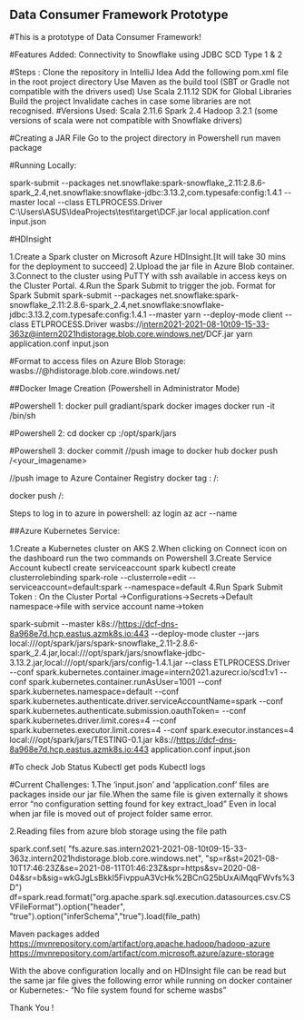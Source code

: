 ## Data Consumer Framework Prototype
#This is a prototype of Data Consumer Framework!

#Features Added:
Connectivity to Snowflake using JDBC
SCD Type 1 & 2

#Steps :
Clone the repository  in IntelliJ Idea
Add the following pom.xml file in the root project directory
Use Maven as the build tool (SBT or Gradle not compatible with the drivers used)
Use Scala 2.11.12 SDK for Global Libraries
Build the project
Invalidate caches in case some libraries are not recognised.
#Versions Used:
Scala 2.11.6
Spark 2.4
Hadoop 3.2.1
(some versions of scala were not compatible with Snowflake drivers)

#Creating a JAR File
Go to the project directory in Powershell run maven package

#Running Locally:

spark-submit --packages net.snowflake:spark-snowflake_2.11:2.8.6-spark_2.4,net.snowflake:snowflake-jdbc:3.13.2,com.typesafe:config:1.4.1  --master local --class ETLPROCESS.Driver C:\Users\ASUS\IdeaProjects\test\target\DCF.jar  local  application.conf  input.json

#HDInsight

1.Create a Spark cluster on Microsoft Azure HDInsight.[It will take 30 mins for the deployment to succeed]
2.Upload the jar file in Azure Blob container.
3.Connect to the cluster using PuTTY with ssh available in access keys on the Cluster Portal.
4.Run the Spark Submit to trigger the job.
Format for Spark Submit 
spark-submit --packages net.snowflake:spark-snowflake_2.11:2.8.6-spark_2.4,net.snowflake:snowflake-jdbc:3.13.2,com.typesafe:config:1.4.1  --master yarn --deploy-mode client --class ETLPROCESS.Driver  wasbs://intern2021-2021-08-10t09-15-33-363z@intern2021hdistorage.blob.core.windows.net/DCF.jar yarn application.conf input.json 

#Format to access files on Azure Blob Storage:
wasbs://<storage container name>@<storage account name>hdistorage.blob.core.windows.net/<filepath>


##Docker Image Creation
(Powershell in Administrator Mode)

#Powershell 1:
docker pull gradiant/spark
docker images 
docker run -it <container id for the spark image>/bin/sh

#Powershell 2:
cd <path to jar file>
docker cp <jar file name> <containerid>:/opt/spark/jars

#Powershell 3:
docker commit <containerid> <imagename>
//push image to docker hub
docker push <imagename> <dockerhub-username>/<your_imagename>

//push image to Azure Container Registry
docker tag <your imagename>:<versiontag> <container registry url>/<your imagename>:<tag>

docker push <container registry url>/<imagename>:<tag>


Steps to log in to azure in powershell:
az login
az acr --name <container registry name>

##Azure Kubernetes Service:

1.Create a Kubernetes cluster on AKS
2.When clicking on Connect icon on the dashboard run the two commands on Powershell
3.Create Service Account
kubectl create serviceaccount spark
kubectl create clusterrolebinding spark-role --clusterrole=edit --serviceaccount=default:spark --namespace=default
4.Run Spark Submit
Token : On the Cluster Portal ->Configurations->Secrets->Default namespace->file with service account name->token

spark-submit --master  k8s://https://dcf-dns-8a968e7d.hcp.eastus.azmk8s.io:443 --deploy-mode cluster --jars local:///opt/spark/jars/spark-snowflake_2.11-2.8.6-spark_2.4.jar,local:///opt/spark/jars/snowflake-jdbc-3.13.2.jar,local:///opt/spark/jars/config-1.4.1.jar  --class ETLPROCESS.Driver --conf spark.kubernetes.container.image=intern2021.azurecr.io/scd1:v1 --conf spark.kubernetes.container.runAsUser=1001 --conf spark.kubernetes.namespace=default --conf spark.kubernetes.authenticate.driver.serviceAccountName=spark --conf spark.kubernetes.authenticate.submission.oauthToken=<token>   --conf spark.kubernetes.driver.limit.cores=4 --conf spark.kubernetes.executor.limit.cores=4 --conf spark.executor.instances=4   local:///opt/spark/jars/TESTING-0.1.jar  k8s://https://dcf-dns-8a968e7d.hcp.eastus.azmk8s.io:443  application.conf input.json

#To check Job Status
Kubectl get pods
Kubectl logs <driver pod>

#Current Challenges:
1.The ‘input.json’ and ‘application.conf’ files are packages inside our jar file.When the same file is given externally it shows error “no configuration setting found for key extract_load”
Even in local when jar file is moved out of project folder same error.


2.Reading files from azure blob storage using the file path

 spark.conf.set( "fs.azure.sas.intern2021-2021-08-10t09-15-33-363z.intern2021hdistorage.blob.core.windows.net",        "sp=r&st=2021-08-10T17:46:23Z&se=2021-08-11T01:46:23Z&spr=https&sv=2020-08-04&sr=b&sig=wkGJgLsBkkl5FivppuA3VcHk%2BCnG25bUxAiMqqFWvfs%3D")
df=spark.read.format("org.apache.spark.sql.execution.datasources.csv.CSVFileFormat").option("header", "true").option("inferSchema","true").load(file_path)

Maven packages added
https://mvnrepository.com/artifact/org.apache.hadoop/hadoop-azure
https://mvnrepository.com/artifact/com.microsoft.azure/azure-storage

With the above configuration locally and on HDInsight file can be read but the same jar file gives the following error while running on docker container or Kubernetes:-
“No file system found for scheme wasbs”



Thank You !
